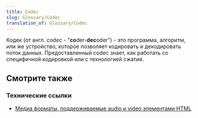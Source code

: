```yaml
---
title: Codec
slug: Glossary/Codec
translation_of: Glossary/Codec
---
```


Кодек (от англ. _codec_ - "**co**der-**dec**oder") - это программа, алгоритм, или же устройство, которое позволяет кодировать и декодировать поток данных. Предоставленный codec знает, как работать со специфичной кодировкой или с технологией сжатия.

## Смотрите также

### Технические ссылки

- [Медиа форматы, поддерживаемые audio и video элементами HTML](/ru/docs/Web/HTML/Supported_media_formats)
